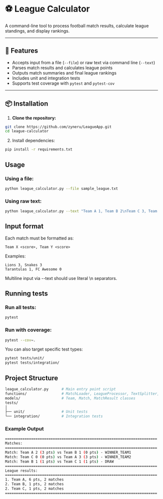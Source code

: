 # ⚽ League Calculator

A command-line tool to process football match results, calculate league standings, and display rankings.

---

## 📝 Features

- Accepts input from a file (`--file`) or raw text via command line (`--text`)
- Parses match results and calculates league points
- Outputs match summaries and final league rankings
- Includes unit and integration tests
- Supports test coverage with `pytest` and `pytest-cov`

---

## 📦 Installation

1. **Clone the repository:**

```bash
git clone https://github.com/zyneru/LeagueApp.git
cd league-calculator
```

2. Install dependencies:

```bash
pip install -r requirements.txt
```

## Usage

### Using a file:

```bash
python league_calculator.py --file sample_league.txt
```

### Using raw text:

```bash
python league_calculator.py --text "Team A 1, Team B 2\nTeam C 3, Team D 1"
```

## Input format

Each match must be formatted as:

```
Team X <score>, Team Y <score>
```

Examples:

```
Lions 3, Snakes 3
Tarantulas 1, FC Awesome 0
```

Multiline input via --text should use literal \n separators.

## Running tests

### Run all tests:

```bash
pytest
```

### Run with coverage:

```bash
pytest --cov=.
```

You can also target specific test types:

```bash
pytest tests/unit/
pytest tests/integration/
```

## Project Structure

```bash
league_calculator.py      # Main entry point script
functions/                # MatchLoader, LeagueProcessor, TextSplitter, etc.
models/                   # Team, Match, MatchResult classes
tests/
│
├── unit/                 # Unit tests
└── integration/          # Integration tests

```

### Example Output

```bash
======================================================================
Matches:
======================================================================
Match: Team A 2 (3 pts) vs Team B 1 (0 pts) - WINNER_TEAM1
Match: Team C 0 (0 pts) vs Team A 3 (3 pts) - WINNER_TEAM2
Match: Team B 1 (1 pts) vs Team C 1 (1 pts) - DRAW
======================================================================
League results:
======================================================================
1. Team A, 6 pts, 2 matches
2. Team B, 1 pts, 2 matches
2. Team C, 1 pts, 2 matches
======================================================================
```
